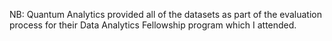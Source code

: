 NB: Quantum Analytics provided all of the datasets as part of the evaluation process for their Data Analytics Fellowship program which I attended.
